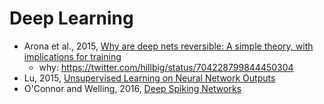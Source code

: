 # Deep Learning

- Arona et al., 2015, [Why are deep nets reversible: A simple theory, with implications for training](Arone+2015.md)
  - why: https://twitter.com/hillbig/status/704228799844450304
- Lu, 2015, [Unsupervised Learning on Neural Network Outputs](Lu2015.md)
- O'Connor and Welling, 2016, [Deep Spiking Networks](OConnor+Welling2016)
